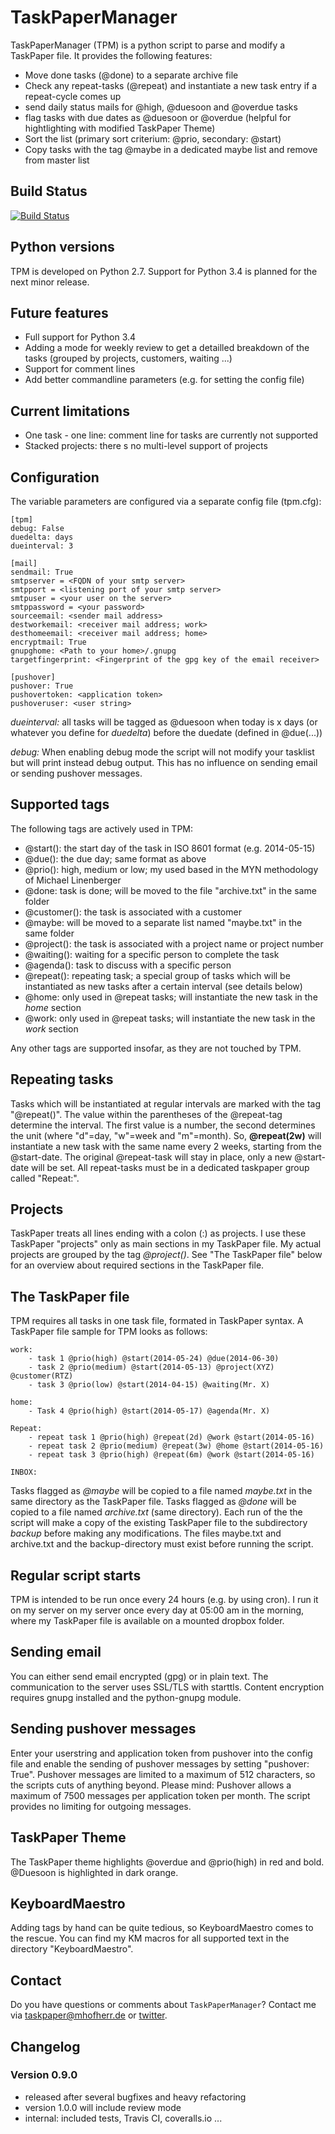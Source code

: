 # TaskPaperManager


TaskPaperManager (TPM) is a python script to parse and modify a TaskPaper file.
It provides the following features:

* Move done tasks (@done) to a separate archive file
* Check any repeat-tasks (@repeat) and instantiate a new task entry if a repeat-cycle comes up
* send daily status mails for @high, @duesoon and @overdue tasks
* flag tasks with due dates as @duesoon or @overdue (helpful for hightlighting with modified TaskPaper Theme)
* Sort the list (primary sort criterium: @prio, secondary: @start)
* Copy tasks with the tag @maybe in a dedicated maybe list and remove from master list

## Build Status

[![Build Status](https://travis-ci.org/mhofherr/TaskPaperManager.svg?branch=develop)](https://travis-ci.org/mhofherr/TaskPaperManager)

## Python versions

TPM is developed on Python 2.7. Support for Python 3.4 is planned for the next minor release.

## Future features

* Full support for Python 3.4
* Adding a mode for weekly review to get a detailled breakdown of the tasks (grouped by projects, customers, waiting ...)
* Support for comment lines
* Add better commandline parameters (e.g. for setting the config file)

## Current limitations

* One task - one line: comment line for tasks are currently not supported
* Stacked projects: there s no multi-level support of projects

## Configuration

The variable parameters are configured via a separate config file (tpm.cfg):

    [tpm]
    debug: False
    duedelta: days
    dueinterval: 3

    [mail]
    sendmail: True
    smtpserver = <FQDN of your smtp server>
    smtpport = <listening port of your smtp server>
    smtpuser = <your user on the server>
    smtppassword = <your password>
    sourceemail: <sender mail address>
    destworkemail: <receiver mail address; work>
    desthomeemail: <receiver mail address; home>
    encryptmail: True
    gnupghome: <Path to your home>/.gnupg
    targetfingerprint: <Fingerprint of the gpg key of the email receiver>

    [pushover]
    pushover: True
    pushovertoken: <application token>
    pushoveruser: <user string>

*dueinterval:* all tasks will be tagged as @duesoon when today is x days (or whatever you define for *duedelta*) before the duedate (defined in @due(...))

*debug:* When enabling debug mode the script will not modify your tasklist but will print instead debug output. This has no influence on sending email or sending pushover messages.

## Supported tags
The following tags are actively used in TPM:

* @start(): the start day of the task in ISO 8601 format (e.g. 2014-05-15)
* @due(): the due day; same format as above
* @prio(): high, medium or low; my used based in the MYN methodology of Michael Linenberger
* @done: task is done; will be moved to the file "archive.txt" in the same folder
* @customer(): the task is associated with a customer
* @maybe: will be moved to a separate list named "maybe.txt" in the same folder
* @project(): the task is associated with a project name or project number
* @waiting(): waiting for a specific person to complete the task
* @agenda(): task to discuss with a specific person
* @repeat(): repeating task; a special group of tasks which will be instantiated as new tasks after a certain interval (see details below)
* @home: only used in @repeat tasks; will instantiate the new task in the *home* section  
* @work: only used in @repeat tasks; will instantiate the new task in the *work* section

Any other tags are supported insofar, as they are not touched by TPM.

## Repeating tasks
Tasks which will be instantiated at regular intervals are marked with the tag "@repeat()". The value within the parentheses of the @repeat-tag determine the interval. The first value is a number, the second determines the unit (where "d"=day, "w"=week and "m"=month). So, **@repeat(2w)** will instantiate a new task with the same name every 2 weeks, starting from the @start-date. The original @repeat-task will stay in place, only a new @start-date will be set.
All repeat-tasks must be in a dedicated taskpaper group called "Repeat:". 

## Projects
TaskPaper treats all lines ending with a colon (:) as projects. I use these TaskPaper "projects" only as main sections in my TaskPaper file. My actual projects are grouped by the tag *@project()*. See "The TaskPaper file" below for an overview about required sections in the TaskPaper file. 

## The TaskPaper file
TPM requires all tasks in one task file, formated in TaskPaper syntax. A TaskPaper file sample for TPM looks as follows:

    work:
        - task 1 @prio(high) @start(2014-05-24) @due(2014-06-30)
        - task 2 @prio(medium) @start(2014-05-13) @project(XYZ) @customer(RTZ)
        - task 3 @prio(low) @start(2014-04-15) @waiting(Mr. X)

    home:
        - Task 4 @prio(high) @start(2014-05-17) @agenda(Mr. X)

    Repeat:
        - repeat task 1 @prio(high) @repeat(2d) @work @start(2014-05-16)
        - repeat task 2 @prio(medium) @repeat(3w) @home @start(2014-05-16)
        - repeat task 3 @prio(high) @repeat(6m) @work @start(2014-05-16)

    INBOX:

Tasks flagged as *@maybe* will be copied to a file named *maybe.txt* in the same directory as the TaskPaper file. Tasks flagged as *@done* will be copied to a file named *archive.txt* (same directory). Each run of the the script will make a copy of the existing TaskPaper file to the subdirectory *backup* before making any modifications. The files maybe.txt and archive.txt and the backup-directory must exist before running the script. 

## Regular script starts
TPM is intended to be run once every 24 hours (e.g. by using cron). I run it on my server on my server once every day at 05:00 am in the morning, where my TaskPaper file is available on a mounted dropbox folder. 

## Sending email
You can either send email encrypted (gpg) or in plain text. The communication to the server uses SSL/TLS with starttls. Content encryption requires gnupg installed and the python-gnupg module.

## Sending pushover messages
Enter your userstring and application token from pushover into the config file and enable the sending of pushover messages by setting "pushover: True". Pushover messages are limited to a maximum of 512 characters, so the scripts cuts of anything beyond.
Please mind: Pushover allows a maximum of 7500 messages per application token per month. The script provides no limiting for outgoing messages.

## TaskPaper Theme

The TaskPaper theme highlights @overdue and @prio(high) in red and bold. @Duesoon is highlighted in dark orange.

## KeyboardMaestro

Adding tags by hand can be quite tedious, so KeyboardMaestro comes to the rescue. You can find my KM macros for all supported text in the directory "KeyboardMaestro".

## Contact

Do you  have questions or comments about `TaskPaperManager`? Contact me via [taskpaper@mhofherr.de](mailto:taskpaper@mhofherr.de) or [twitter](https://twitter.com/MatthiasHofherr).

## Changelog

### Version 0.9.0

* released after several bugfixes and heavy refactoring
* version 1.0.0 will include review mode
* internal: included tests, Travis CI, coveralls.io ... 

